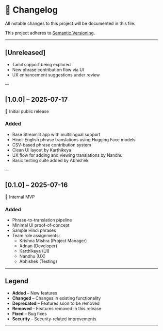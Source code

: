 # 📓 Changelog

All notable changes to this project will be documented in this file.

This project adheres to [Semantic Versioning](https://semver.org/).

---

## [Unreleased]
- Tamil support being explored
- New phrase contribution flow via UI
- UX enhancement suggestions under review

--

## [1.0.0] – 2025-07-17

🎉 Initial public release

### Added
- Base Streamlit app with multilingual support
- Hindi-English phrase translations using Hugging Face models
- CSV-based phrase contribution system
- Clean UI layout by Karthikeya
- UX flow for adding and viewing translations by Nandhu
- Basic testing suite added by Abhishek

--

## [0.1.0] – 2025-07-16

🚧 Internal MVP

### Added
- Phrase-to-translation pipeline
- Minimal UI proof-of-concept
- Sample Hindi phrases
- Team role assignments:
  - Krishna Mishra (Project Manager)
  - Adnan (Developer)
  - Karthikeya (UI)
  - Nandhu (UX)
  - Abhishek (Testing)

---

## Legend

- **Added** – New features
- **Changed** – Changes in existing functionality
- **Deprecated** – Features soon to be removed
- **Removed** – Features removed in this release
- **Fixed** – Bug fixes
- **Security** – Security-related improvements

---

